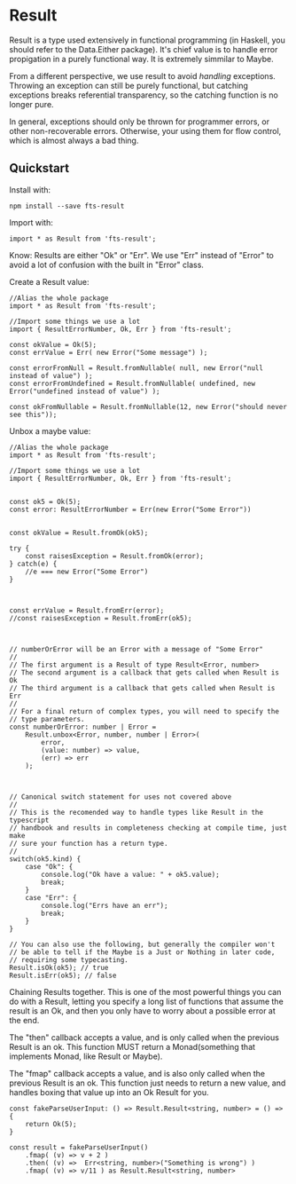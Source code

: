 Result
===============================================================================
Result is a type used extensively in functional programming (in Haskell, you
should refer to the Data.Either package).  It's chief value is to handle error
propigation in a purely functional way.  It is extremely simmilar to Maybe.

From a different perspective, we use result to avoid _handling_ exceptions.
Throwing an exception can still be purely functional, but catching exceptions
breaks referential transparency, so the catching function is no longer pure.

In general, exceptions should only be thrown for programmer errors, or
other non-recoverable errors.  Otherwise, your using them for flow control,
which is almost always a bad thing.



Quickstart
-------------------------------------------------------------------------------
Install with:
```
npm install --save fts-result
```


Import with:
```
import * as Result from 'fts-result';
```


Know:  Results are either "Ok" or "Err".  We use "Err" instead of "Error"
to avoid a lot of confusion with the built in "Error" class.

Create a Result value:
```
//Alias the whole package
import * as Result from 'fts-result';

//Import some things we use a lot
import { ResultErrorNumber, Ok, Err } from 'fts-result';

const okValue = Ok(5);
const errValue = Err( new Error("Some message") );

const errorFromNull = Result.fromNullable( null, new Error("null instead of value") );
const errorFromUndefined = Result.fromNullable( undefined, new Error("undefined instead of value") );

const okFromNullable = Result.fromNullable(12, new Error("should never see this"));
```


Unbox a maybe value:
```
//Alias the whole package
import * as Result from 'fts-result';

//Import some things we use a lot
import { ResultErrorNumber, Ok, Err } from 'fts-result';


const ok5 = Ok(5);
const error: ResultErrorNumber = Err(new Error("Some Error"))


const okValue = Result.fromOk(ok5);

try {
    const raisesException = Result.fromOk(error);
} catch(e) {
    //e === new Error("Some Error")
}



const errValue = Result.fromErr(error);
//const raisesException = Result.fromErr(ok5);



// numberOrError will be an Error with a message of "Some Error"
//
// The first argument is a Result of type Result<Error, number>
// The second argument is a callback that gets called when Result is Ok
// The third argument is a callback that gets called when Result is Err
//
// For a final return of complex types, you will need to specify the
// type parameters.
const numberOrError: number | Error =
    Result.unbox<Error, number, number | Error>(
        error,
        (value: number) => value,
        (err) => err
    );



// Canonical switch statement for uses not covered above
//
// This is the recomended way to handle types like Result in the typescript
// handbook and results in completeness checking at compile time, just make
// sure your function has a return type.
//
switch(ok5.kind) {
    case "Ok": {
        console.log("Ok have a value: " + ok5.value);
        break;
    }
    case "Err": {
        console.log("Errs have an err");
        break;
    }
}

// You can also use the following, but generally the compiler won't
// be able to tell if the Maybe is a Just or Nothing in later code,
// requiring some typecasting.
Result.isOk(ok5); // true
Result.isErr(ok5); // false
```


Chaining Results together.   This is one of the most powerful things you
can do with a Result, letting you specify a long list of functions that
assume the result is an Ok, and then you only have to worry about a
possible error at the end.

The "then" callback accepts a value, and is only called when the previous
Result is an ok.  This function MUST return a Monad(something that implements
Monad, like Result or Maybe).

The "fmap" callback accepts a value, and is also only called when the
previous Result is an ok.  This function just needs to return a new value,
and handles boxing that value up into an Ok Result for you.

```
const fakeParseUserInput: () => Result.Result<string, number> = () => {
    return Ok(5);
}

const result = fakeParseUserInput()
    .fmap( (v) => v + 2 )
    .then( (v) =>  Err<string, number>("Something is wrong") )
    .fmap( (v) => v/11 ) as Result.Result<string, number>
```
